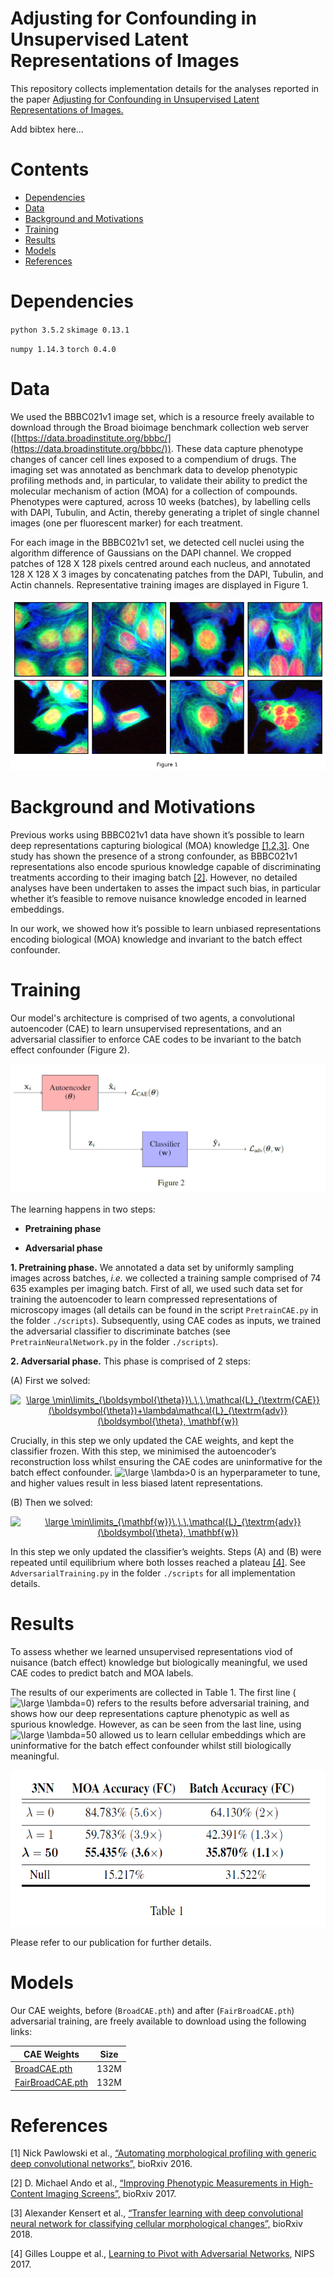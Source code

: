 # Adjusting for Confounding in Unsupervised Latent Representations of Images

This repository collects implementation details for the analyses reported in the paper [Adjusting for Confounding in Unsupervised Latent Representations of Images.](url)

Add bibtex here...

# Contents

- [Dependencies](#dependencies)
- [Data](#data)
- [Background and Motivations](#background-and-motivations)
- [Training](#training)
- [Results](#results)
- [Models](#models)
- [References](#references)

# Dependencies

`python 3.5.2`
`skimage 0.13.1`

`numpy 1.14.3`
`torch 0.4.0`

# Data 

We used the BBBC021v1 image set, which is a resource freely available to download through the Broad bioimage benchmark collection web server ([https://data.broadinstitute.org/bbbc/](https://data.broadinstitute.org/bbbc/)). These data capture phenotype changes of cancer cell lines exposed to a compendium of drugs. The imaging set was annotated as benchmark data to develop phenotypic profiling methods and, in particular, to validate their ability to predict the molecular mechanism of action (MOA) for a collection of compounds. Phenotypes were captured, across 10 weeks (batches), by labelling cells with DAPI, Tubulin, and Actin, thereby generating a triplet of single channel images (one per fluorescent marker) for each treatment.

For each image in the BBBC021v1 set, we detected cell nuclei using the algorithm difference of Gaussians on the DAPI channel. We cropped patches of 128 X 128 pixels centred around each nucleus, and annotated 128 X 128 X 3 images by concatenating patches from the DAPI, Tubulin, and Actin channels. Representative training images are displayed in Figure 1.

![](examples.png)

# Background and Motivations

Previous works using BBBC021v1 data have shown it’s possible to learn deep representations capturing biological (MOA) knowledge [[1,2,3]](#references). One study has shown the presence of a strong confounder, as BBBC021v1 representations also encode spurious knowledge capable of discriminating treatments according to their imaging batch [[2]](#references).  However, no detailed analyses have been undertaken to asses the impact such bias, in particular whether it’s feasible to remove nuisance knowledge encoded in learned embeddings.

In our work, we showed how it’s possible to learn unbiased representations encoding biological (MOA) knowledge and invariant to the batch effect confounder.

# Training

Our model's architecture is comprised of two agents, a convolutional autoencoder (CAE) to learn unsupervised representations, and an adversarial classifier to enforce CAE codes to be invariant to the batch effect confounder (Figure 2).

![](architecture.png)

The learning happens in two steps:

- **Pretraining phase**

- **Adversarial phase**

**1. Pretraining phase.** We annotated a data set by uniformly sampling images across batches, _i.e._ we collected a training sample comprised of 74 635 examples per imaging batch. First of all, we used such data set for training the autoencoder to learn compressed representations of microscopy images (all details can be found in the script ``PretrainCAE.py`` in the folder ``./scripts``). Subsequently, using CAE codes as inputs, we trained the adversarial classifier to discriminate batches (see ``PretrainNeuralNetwork.py`` in the folder ``./scripts``).


**2. Adversarial phase.** This phase is comprised of 2 steps:

(A) First we solved:

<p align="center"><a href="https://www.codecogs.com/eqnedit.php?latex=\large&space;\min\limits_{\boldsymbol{\theta}}\,\,\,\mathcal{L}_{\textrm{CAE}}(\boldsymbol{\theta})&plus;\lambda\mathcal{L}_{\textrm{adv}}(\boldsymbol{\theta},&space;\mathbf{w})" target="_blank"><img src="https://latex.codecogs.com/svg.latex?\large&space;\min\limits_{\boldsymbol{\theta}}\,\,\,\mathcal{L}_{\textrm{CAE}}(\boldsymbol{\theta})&plus;\lambda\mathcal{L}_{\textrm{adv}}(\boldsymbol{\theta},&space;\mathbf{w})" title="\large \min\limits_{\boldsymbol{\theta}}\,\,\,\mathcal{L}_{\textrm{CAE}}(\boldsymbol{\theta})+\lambda\mathcal{L}_{\textrm{adv}}(\boldsymbol{\theta}, \mathbf{w})" /></a></p>

Crucially, in this step we only updated the CAE weights, and kept the classifier frozen. With this step, we minimised the autoencoder’s reconstruction loss whilst ensuring the CAE codes are uninformative for the batch effect confounder. <img src="https://latex.codecogs.com/svg.latex?\inline&space;\large&space;\lambda>0" title="\large \lambda>0" /> is an hyperparameter to tune, and higher values result in less biased latent representations.

(B) Then we solved:

<p align="center"><a href="https://www.codecogs.com/eqnedit.php?latex=\large&space;\min\limits_{\mathbf{w}}\,\,\,\mathcal{L}_{\textrm{adv}}(\boldsymbol{\theta},&space;\mathbf{w})" target="_blank"><img src="https://latex.codecogs.com/svg.latex?\large&space;\min\limits_{\mathbf{w}}\,\,\,\mathcal{L}_{\textrm{adv}}(\boldsymbol{\theta},&space;\mathbf{w})" title="\large \min\limits_{\mathbf{w}}\,\,\,\mathcal{L}_{\textrm{adv}}(\boldsymbol{\theta}, \mathbf{w})" /></a></p>

In this step we only updated the classifier’s weights. Steps (A) and (B) were repeated until equilibrium where both losses reached a plateau [[4]](#references). See ``AdversarialTraining.py`` in the folder ``./scripts`` for all implementation details.

# Results

To assess whether we learned unsupervised representations viod of nuisance (batch effect) knowledge but biologically meaningful, we used CAE codes to predict batch and MOA labels. 

The results of our experiments are collected in Table 1. The first line (<img src="https://latex.codecogs.com/svg.latex?\inline&space;\large&space;\lambda=0" title="\large \lambda=0" />) refers to the results before adversarial training, and shows how our deep representations capture phenotypic as well as spurious knowledge. However, as can be seen from the last line, using <img src="https://latex.codecogs.com/svg.latex?\inline&space;\large&space;\lambda=50" title="\large \lambda=50" /> allowed us to learn cellular embeddings which are uninformative for the batch effect confounder whilst still biologically meaningful.

<p align="center"><img src="./results.png" height="250" width="550"></p>

Please refer to our publication for further details.  

# Models

Our CAE weights, before (``BroadCAE.pth``) and after (``FairBroadCAE.pth``) adversarial training, are freely available to download using the following links:

| CAE Weights | Size |
| --- | --- |
| [BroadCAE.pth](https://drive.google.com/file/d/1y2lifE13BlNXXiQs-47UtSlu_Cbe2ied/view?usp=sharing) | 132M |
| [FairBroadCAE.pth](https://drive.google.com/file/d/1plWByTaKo3YaCKKXNAhwLg7f5Id0nl8f/view?usp=sharing) | 132M |

# References

[1] Nick Pawlowski et al., [“Automating morphological profiling with generic deep convolutional
networks”,](https://www.biorxiv.org/content/early/2016/11/02/085118) bioRxiv 2016.

[2] D. Michael Ando et al., [“Improving Phenotypic Measurements in
High-Content Imaging Screens”,](https://www.biorxiv.org/content/early/2017/07/10/161422) bioRxiv 2017.

[3] Alexander Kensert et al., [“Transfer learning with deep convolutional neural network for classifying cellular morphological changes”,](https://www.biorxiv.org/content/early/2018/06/14/345728) bioRxiv 2018.

[4] Gilles Louppe et al., [Learning to Pivot with Adversarial Networks](https://arxiv.org/abs/1611.01046), NIPS 2017.


